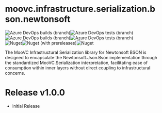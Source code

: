 # moovc.infrastructure.serialization.bson.newtonsoft

<img alt="Azure DevOps builds (branch)" src="https://img.shields.io/azure-devops/build/vmartinspaul/MooVC/5/master?label=master&style=plastic" /><img alt="Azure DevOps tests (branch)" src="https://img.shields.io/azure-devops/tests/vmartinspaul/MooVC/5/master?label=Tests%20%28master%29&style=plastic" /><BR /><img alt="Azure DevOps builds (branch)" src="https://img.shields.io/azure-devops/build/vmartinspaul/MooVC/5/develop?label=develop&style=plastic" /><img alt="Azure DevOps tests (branch)" src="https://img.shields.io/azure-devops/tests/vmartinspaul/MooVC/5/develop?label=Tests%20%28develop%29&style=plastic" /><BR /><img alt="Nuget" src="https://img.shields.io/nuget/v/moovc.infrastructure.serialization.bson.newtonsoft?style=plastic" /><img alt="Nuget (with prereleases)" src="https://img.shields.io/nuget/vpre/moovc.infrastructure.serialization.bson.newtonsoft?style=plastic" /><img alt="Nuget" src="https://img.shields.io/nuget/dt/moovc.infrastructure.serialization.bson.newtonsoft?style=plastic" />

The MooVC Infrastructural Serialization library for Newtonsoft BSON is designed to encapsulate the Newtonsoft.Json.Bson implementation through the standardized MooVC.Serialization interpretation, facilitating ease of consumption within inner layers without direct coupling to infrastructural concerns.

# Release v1.0.0

- Initial Release